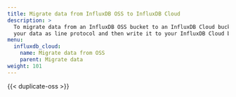```yaml
---
title: Migrate data from InfluxDB OSS to InfluxDB Cloud
description: >
  To migrate data from an InfluxDB OSS bucket to an InfluxDB Cloud bucket, export
  your data as line protocol and then write it to your InfluxDB Cloud bucket.
menu:
  influxdb_cloud:
    name: Migrate data from OSS
    parent: Migrate data
weight: 101
---
```


{{< duplicate-oss >}}
